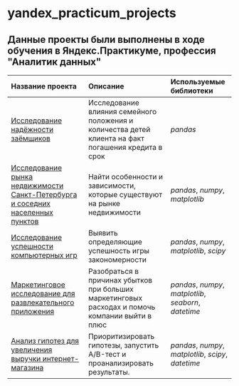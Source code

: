 # yandex_practicum_projects
## Данные проекты были выполнены в ходе обучения в Яндекс.Практикуме, профессия "Аналитик данных"
| Название проекта              | Описание           | Используемые библиотеки                     |
| :-------------------- | :--------------------- |:---------------------------|
| [Исследование надёжности заёмщиков](https://github.com/artemvhvn/yandex_practicum_projects/tree/main/0_credits_project) | Исследование влияния семейного положения и количества детей клиента на факт погашения кредита в срок | *pandas* |
| [Исследование рынка недвижимости Санкт-Петербурга и соседних населенных пунктов](https://github.com/artemvhvn/yandex_practicum_projects/tree/main/1_flats_project) | Найти особенности и зависимости, которые существуют на рынке недвижимости  | *pandas*, *numpy*, *matplotlib* |
| [Исследование успешности компьютерных игр](https://github.com/artemvhvn/yandex_practicum_projects/tree/main/2_games_project) | Выявить определяющие успешность игры закономерности | *pandas*, *numpy*, *matplotlib*, *scipy* |
| [Маркетинговое исследование для развлекательного приложения](https://github.com/artemvhvn/yandex_practicum_projects/tree/main/3_metrics_project) | Разобраться в причинах убытков при больших маркетинговых расходах и помочь компании выйти в плюс | *pandas*, *numpy*, *matplotlib*, *seaborn*, *datetime* |
| [Анализ гипотез для увеличения выручки интернет-магазина](https://github.com/artemvhvn/yandex_practicum_projects/tree/main/4_a_b_test_project) | Приоритизировать гипотезы, запустить A/B-тест и проанализировать результаты. | *pandas*, *numpy*, *matplotlib*, *scipy*, *datetime* |
